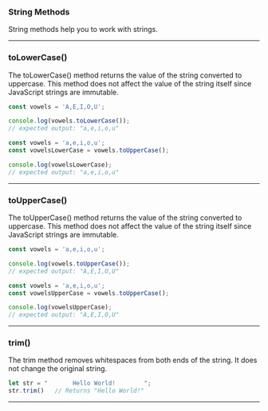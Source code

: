 ### String Methods
String methods help you to work with strings.
***

### toLowerCase()
The toLowerCase() method returns the value of the string converted to uppercase. 
This method does not affect the value of the string itself since JavaScript strings are immutable.


```js
const vowels = 'A,E,I,O,U';

console.log(vowels.toLowerCase());
// expected output: "a,e,i,o,u"
```

```js
const vowels = 'a,e,i,o,u';
const vowelsLowerCase = vowels.toUpperCase();

console.log(vowelsLowerCase);
// expected output: "a,e,i,o,u"
```
***

### toUpperCase()
The toUpperCase() method returns the value of the string converted to uppercase. 
This method does not affect the value of the string itself since JavaScript strings are immutable.

```js
const vowels = 'a,e,i,o,u';

console.log(vowels.toUpperCase());
// expected output: "A,E,I,O,U"
```

```js
const vowels = 'a,e,i,o,u';
const vowelsUpperCase = vowels.toUpperCase();

console.log(vowelsUpperCase);
// expected output: "A,E,I,O,U"
```
***

### trim()
The trim method removes whitespaces from both ends of the string. It does not change the original string.

```js
let str = "       Hello World!        ";
str.trim()   // Returns "Hello World!"
```

***

